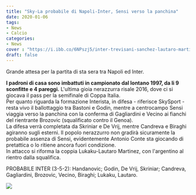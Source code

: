 ```yaml
---
title: "Sky-La probabile di Napoli-Inter, Sensi verso la panchina"
date: 2020-01-06
tags:
- News
- Calcio
categories:
- News
cover : "https://i.ibb.co/6NPszj5/inter-trevisani-sanchez-lautaro-martinez-perfetto-per-lukaku.jpg"
draft: false
---
```


<p>Grande attesa per la partita di sta sera tra Napoli ed Inter.</p>
<strong> I padroni di casa sono imbattuti in campionato dal lontano 1997, da li 9 sconfitte e 4 pareggi.</strong>
L'ultima gioia nerazzurra risale 2016, dove ci si giocava il pass per la semifinale di Coppa Italia.<br>
Per quanto riguarda la formazione Interista, in difesa - riferisce SkySport - resta vivo il ballottaggio tra Bastoni e Godin, mentre a centrocampo Sensi viaggia verso la panchina con la conferma di Gagliardini e Vecino ai fianchi del rientrante Brozovic (squalificato contro il Genoa).<br>
La difesa verrà completata da Skriniar e De Vrij, mentre Candreva e Biraghi agiranno sugli esterni.
Il popolo nerazzurro non gradirà sicuramente la probabile assenza di Sensi, evidentemente Antonio Conte sta giocando di pretattica o lo ritiene ancora fuori condizione.<br>
In attacco si riforma la coppia Lukaku-Lautaro Martinez, con l'argentino al rientro dalla squalifica. 

PROBABILE INTER (3-5-2): Handanovic; Godin, De Vrij, Skriniar; Candreva, Gagliardini, Brozovic, Vecino, Biraghi; Lukaku, Lautaro.

<a href="https://www.bluehost.com/track/seriousman/" target="_blank"> <img border="0" src="https://bluehost-cdn.com/media/partner/images/seriousman/728x90/728x90BW.png"> </a>
